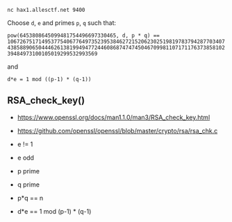 `nc hax1.allesctf.net 9400`

Choose `d`, `e` and primes `p`, `q` such that:

`pow(6453808645099481754496697330465, d, p * q) == 1067267517149537754067764973523953846272152062302519819783794287703407438588906504446261381994947724460868747474504670998110717117637385810239484973100105019299532993569`

and

`d*e = 1 mod ((p-1) * (q-1))`


## RSA_check_key()

- https://www.openssl.org/docs/man1.1.0/man3/RSA_check_key.html
- https://github.com/openssl/openssl/blob/master/crypto/rsa/rsa_chk.c

- e != 1
- e odd
- p prime
- q prime
- p*q == n
- d*e == 1 mod (p-1) * (q-1)
